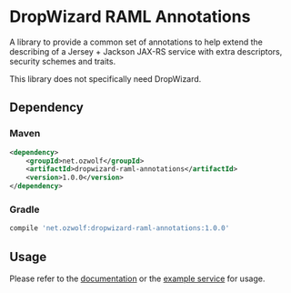 # DropWizard RAML Annotations

A library to provide a common set of annotations to help extend the describing of a Jersey + Jackson JAX-RS service with extra descriptors, security schemes and traits.

This library does not specifically need DropWizard.

## Dependency

### Maven

```xml
<dependency>
    <groupId>net.ozwolf</groupId>
    <artifactId>dropwizard-raml-annotations</artifactId>
    <version>1.0.0</version>
</dependency>
```

### Gradle

```gradle
compile 'net.ozwolf:dropwizard-raml-annotations:1.0.0'
```

## Usage

Please refer to the [documentation](../_docs) or the [example service](../dropwizard-raml-example-service) for usage. 